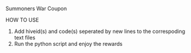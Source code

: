 Summoners War Coupon

HOW TO USE
1. Add hiveid(s) and code(s) seperated by new lines to the correspoding text files
2. Run the python script and enjoy the rewards
